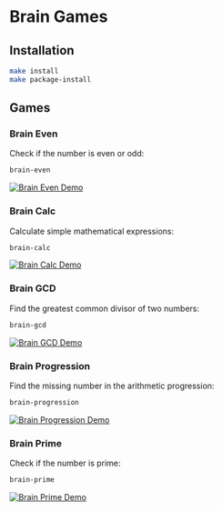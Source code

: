 # Brain Games

## Installation

```bash
make install
make package-install
```

## Games

### Brain Even
Check if the number is even or odd:

```bash
brain-even
```

[![Brain Even Demo](https://asciinema.org/a/tcrObO1yYyCQcMiEVDdspP2cW.png)](https://asciinema.org/a/tcrObO1yYyCQcMiEVDdspP2cW)

### Brain Calc
Calculate simple mathematical expressions:

```bash
brain-calc
```

[![Brain Calc Demo](https://asciinema.org/a/kAZ3yu1ReAljc0QOhzN2pSQvx.png)](https://asciinema.org/a/kAZ3yu1ReAljc0QOhzN2pSQvx)

### Brain GCD
Find the greatest common divisor of two numbers:

```bash
brain-gcd
```

[![Brain GCD Demo](https://asciinema.org/a/B2ZZMX6DpzluwaHLjOt9RxGz3.png)](https://asciinema.org/a/B2ZZMX6DpzluwaHLjOt9RxGz3)

### Brain Progression
Find the missing number in the arithmetic progression:

```bash
brain-progression
```

[![Brain Progression Demo](https://asciinema.org/a/rg5S8L1zWcN8UpdE6FPxzbPPc.png)](https://asciinema.org/a/rg5S8L1zWcN8UpdE6FPxzbPPc)

### Brain Prime
Check if the number is prime:

```bash
brain-prime
```

[![Brain Prime Demo](https://asciinema.org/a/Gnys9xOnvqvxr0vWH6w2OqriI.png)](https://asciinema.org/a/Gnys9xOnvqvxr0vWH6w2OqriI)
